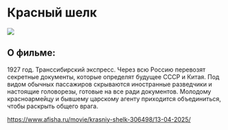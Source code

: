 # Красный шелк
![](https://img19.rl0.ru/afisha/3026x2018q65i/s5.afisha.ru/mediastorage/77/cc/7c433b69312742e4ad74f845cc77.jpg)

## О фильме:

1927 год. Транссибирский экспресс. Через всю Россию перевозят секретные документы, которые определят будущее СССР и Китая. Под видом обычных пассажиров скрываются иностранные разведчики и настоящие головорезы, готовые на все ради документов. Молодому красноармейцу и бывшему царскому агенту приходится объединиться, чтобы раскрыть общего врага.

https://www.afisha.ru/movie/krasniy-shelk-306498/13-04-2025/
